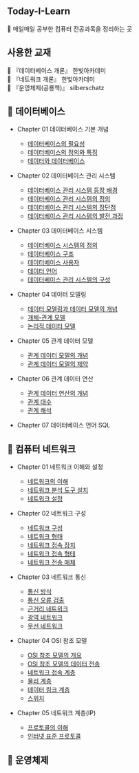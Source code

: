 ## Today-I-Learn

📖 매일매일 공부한 컴퓨터 전공과목을 정리하는 곳

## 사용한 교재
📔 『데이터베이스 개론』 한빛아카데미\
📔 『네트워크 개론』 한빛아카데미\
📔 『운영체제(공룡책)』 silberschatz

## 📕 데이터베이스
  * Chapter 01 데이터베이스 기본 개념
      * [데이터베이스의 필요성](https://github.com/JJSuBin/Today-I-Learn/blob/main/DataBase/Chapter%2001/01.%20%EB%8D%B0%EC%9D%B4%ED%84%B0%EB%B2%A0%EC%9D%B4%EC%8A%A4%EC%9D%98%20%ED%95%84%EC%9A%94%EC%84%B1.md)
      * [데이터베이스의 정의와 특징](https://github.com/JJSuBin/Today-I-Learn/blob/main/DataBase/Chapter%2001/02.%20%EB%8D%B0%EC%9D%B4%ED%84%B0%EB%B2%A0%EC%9D%B4%EC%8A%A4%EC%9D%98%20%EC%A0%95%EC%9D%98%EC%99%80%20%ED%8A%B9%EC%A7%95.md)
      * [데이터와 데이터베이스](https://github.com/JJSuBin/Today-I-Learn/blob/main/DataBase/Chapter%2001/03.%20%EB%8D%B0%EC%9D%B4%ED%84%B0%EC%99%80%20%EB%8D%B0%EC%9D%B4%ED%84%B0%EB%B2%A0%EC%9D%B4%EC%8A%A4.md)
   
   * Chapter 02 데이터베이스 관리 시스템
      * [데이터베이스 관리 시스템 등장 배경](https://github.com/JJSuBin/Today-I-Learn/blob/main/DataBase/Chapter%2002/01.%20%EB%8D%B0%EC%9D%B4%ED%84%B0%EB%B2%A0%EC%9D%B4%EC%8A%A4%20%EA%B4%80%EB%A6%AC%20%EC%8B%9C%EC%8A%A4%ED%85%9C%EC%9D%98%20%EB%93%B1%EC%9E%A5%20%EB%B0%B0%EA%B2%BD.md)
      * [데이터베이스 관리 시스템의 정의](https://github.com/JJSuBin/Today-I-Learn/blob/main/DataBase/Chapter%2002/02.%20%EB%8D%B0%EC%9D%B4%ED%84%B0%EB%B2%A0%EC%9D%B4%EC%8A%A4%20%EA%B4%80%EB%A6%AC%20%EC%8B%9C%EC%8A%A4%ED%85%9C%EC%9D%98%20%EC%A0%95%EC%9D%98.md)
      * [데이터베이스 관리 시스템의 장단점](https://github.com/JJSuBin/Today-I-Learn/blob/main/DataBase/Chapter%2002/03.%20%EB%8D%B0%EC%9D%B4%ED%84%B0%EB%B2%A0%EC%9D%B4%EC%8A%A4%20%EA%B4%80%EB%A6%AC%20%EC%8B%9C%EC%8A%A4%ED%85%9C%EC%9D%98%20%EC%9E%A5%EB%8B%A8%EC%A0%90.md)
      * [데이터베이스 관리 시스템의 발전 과정](https://github.com/JJSuBin/Today-I-Learn/blob/main/DataBase/Chapter%2002/04.%20%EB%8D%B0%EC%9D%B4%ED%84%B0%EB%B2%A0%EC%9D%B4%EC%8A%A4%20%EA%B4%80%EB%A6%AC%20%EC%8B%9C%EC%8A%A4%ED%85%9C%EC%9D%98%20%EB%B0%9C%EC%A0%84%20%EA%B3%BC%EC%A0%95.md)

   * Chapter 03 데이터베이스 시스템
       * [데이터베이스 시스템의 정의](https://github.com/JJSuBin/Today-I-Learn/blob/main/DataBase/Chapter%2003/01.%20%EB%8D%B0%EC%9D%B4%ED%84%B0%EB%B2%A0%EC%9D%B4%EC%8A%A4%20%EC%8B%9C%EC%8A%A4%ED%85%9C%EC%9D%98%20%EC%A0%95%EC%9D%98.md)
       * [데이터베이스 구조](https://github.com/JJSuBin/Today-I-Learn/blob/main/DataBase/Chapter%2003/02.%20%EB%8D%B0%EC%9D%B4%ED%84%B0%EB%B2%A0%EC%9D%B4%EC%8A%A4%20%EA%B5%AC%EC%A1%B0.md)
       * [데이터베이스 사용자](https://github.com/JJSuBin/Today-I-Learn/blob/main/DataBase/Chapter%2003/03.%20%EB%8D%B0%EC%9D%B4%ED%84%B0%EB%B2%A0%EC%9D%B4%EC%8A%A4%20%EC%82%AC%EC%9A%A9%EC%9E%90.md)
       * [데이터 언어](https://github.com/JJSuBin/Today-I-Learn/blob/main/DataBase/Chapter%2003/04.%20%EB%8D%B0%EC%9D%B4%ED%84%B0%20%EC%96%B8%EC%96%B4.md)
       * [데이터베이스 관리 시스템의 구성](https://github.com/JJSuBin/Today-I-Learn/blob/main/DataBase/Chapter%2003/05.%20%EB%8D%B0%EC%9D%B4%ED%84%B0%EB%B2%A0%EC%9D%B4%EC%8A%A4%20%EA%B4%80%EB%A6%AC%20%EC%8B%9C%EC%8A%A4%ED%85%9C%EC%9D%98%20%EA%B5%AC%EC%84%B1.md)

   * Chapter 04 데이터 모델링
       * [데이터 모델링과 데이터 모델의 개념](https://github.com/JJSuBin/Today-I-Learn/blob/main/DataBase/Chapter%2004/01.%20%EB%8D%B0%EC%9D%B4%ED%84%B0%20%EB%AA%A8%EB%8D%B8%EB%A7%81%EA%B3%BC%20%EB%8D%B0%EC%9D%B4%ED%84%B0%20%EB%AA%A8%EB%8D%B8%EC%9D%98%20%EA%B0%9C%EB%85%90.md)
       * [개체-관계 모델](https://github.com/JJSuBin/Today-I-Learn/blob/main/DataBase/Chapter%2004/02.%20%EA%B0%9C%EC%B2%B4-%EA%B4%80%EA%B3%84%20%EB%AA%A8%EB%8D%B8.md)
       * [논리적 데이터 모델](https://github.com/JJSuBin/Today-I-Learn/blob/main/DataBase/Chapter%2004/03.%20%EB%85%BC%EB%A6%AC%EC%A0%81%20%EB%8D%B0%EC%9D%B4%ED%84%B0%20%EB%AA%A8%EB%8D%B8.md)

   * Chapter 05 관계 데이터 모델
       * [관계 데이터 모델의 개념](https://github.com/JJSuBin/Today-I-Learn/blob/main/DataBase/Chpater%2005/01.%20%EA%B4%80%EA%B3%84%20%EB%8D%B0%EC%9D%B4%ED%84%B0%20%EB%AA%A8%EB%8D%B8%EC%9D%98%20%EA%B0%9C%EB%85%90.md)
       * [관계 데이터 모델의 제약](https://github.com/JJSuBin/Today-I-Learn/blob/main/DataBase/Chpater%2005/02.%20%EA%B4%80%EA%B3%84%20%EB%8D%B0%EC%9D%B4%ED%84%B0%20%EB%AA%A8%EB%8D%B8%EC%9D%98%20%EC%A0%9C%EC%95%BD.md)

   * Chapter 06 관계 데이터 연산
       * [관계 데이터 연산의 개념](https://github.com/JJSuBin/Today-I-Learn/blob/main/DataBase/Chapter%2006/01.%20%EA%B4%80%EA%B3%84%20%EB%8D%B0%EC%9D%B4%ED%84%B0%20%EC%97%B0%EC%82%B0%EC%9D%98%20%EA%B0%9C%EB%85%90.md)
       * [관계 대수](https://github.com/JJSuBin/Today-I-Learn/blob/main/DataBase/Chapter%2006/02.%20%EA%B4%80%EA%B3%84%20%EB%8C%80%EC%88%98.md)
       * [관계 해석]()
 
   * Chapter 07 데이터베이스 언어 SQL


## 📙 컴퓨터 네트워크
  * Chapter 01 네트워크 이해와 설정
      * [네트워크의 이해](https://github.com/JJSuBin/Today-I-Learn/blob/main/NetWork/Chapter%2001/01.%20%EB%84%A4%ED%8A%B8%EC%9B%8C%ED%81%AC%EC%9D%98%20%EC%9D%B4%ED%95%B4.md)
      * [네트워크 분석 도구 설치](https://github.com/JJSuBin/Today-I-Learn/blob/main/NetWork/Chapter%2001/02.%20%EB%84%A4%ED%8A%B8%EC%9B%8C%ED%81%AC%20%EB%B6%84%EC%84%9D%20%EB%8F%84%EA%B5%AC%20%EC%84%A4%EC%B9%98.md)
      * [네트워크 설정](https://github.com/JJSuBin/Today-I-Learn/blob/main/NetWork/Chapter%2001/03.%20%EB%84%A4%ED%8A%B8%EC%9B%8C%ED%81%AC%20%EC%84%A4%EC%A0%95.md)

  * Chapter 02 네트워크 구성
      * [네트워크 구성](https://github.com/JJSuBin/Today-I-Learn/blob/main/NetWork/Chpater%2002/01.%20%EB%84%A4%ED%8A%B8%EC%9B%8C%ED%81%AC%20%EA%B5%AC%EC%84%B1.md)
      * [네트워크 형태](https://github.com/JJSuBin/Today-I-Learn/blob/main/NetWork/Chpater%2002/02.%20%EB%84%A4%ED%8A%B8%EC%9B%8C%ED%81%AC%EC%9D%98%20%ED%98%95%ED%83%9C.md)
      * [네트워크 접속 장치](https://github.com/JJSuBin/Today-I-Learn/blob/main/NetWork/Chpater%2002/03.%20%EB%84%A4%ED%8A%B8%EC%9B%8C%ED%81%AC%20%EC%A0%91%EC%86%8D%20%EC%9E%A5%EC%B9%98.md)
      * [네트워크 접속 형테](https://github.com/JJSuBin/Today-I-Learn/blob/main/NetWork/Chapter%2002/04.%20%EB%84%A4%ED%8A%B8%EC%9B%8C%ED%81%AC%20%EC%A0%91%EC%86%8D%20%ED%98%95%ED%83%9C.md)
      * [네트워크 전송 매체](https://github.com/JJSuBin/Today-I-Learn/blob/main/NetWork/Chapter%2002/05.%20%EB%84%A4%ED%8A%B8%EC%9B%8C%ED%81%AC%20%EC%A0%84%EC%86%A1%20%EB%A7%A4%EC%B2%B4.md)
  
  * Chapter 03 네트워크 통신  
      * [통신 방식](https://github.com/JJSuBin/Today-I-Learn/blob/main/NetWork/Chapter%2003/01.%20%ED%86%B5%EC%8B%A0%20%EB%B0%A9%EC%8B%9D.md)
      * [통신 오류 검출](https://github.com/JJSuBin/Today-I-Learn/blob/main/NetWork/Chapter%2003/02.%20%ED%86%B5%EC%8B%A0%20%EC%98%A4%EB%A5%98%20%EA%B2%80%EC%B6%9C.md)
      * [근거리 네트워크](https://github.com/JJSuBin/Today-I-Learn/blob/main/NetWork/Chapter%2003/03.%20%EA%B7%BC%EA%B1%B0%EB%A6%AC%20%EB%84%A4%ED%8A%B8%EC%9B%8C%ED%81%AC.md)
      * [광역 네트워크](https://github.com/JJSuBin/Today-I-Learn/blob/main/NetWork/Chapter%2003/04.%20%EA%B4%91%EC%97%AD%20%EB%84%A4%ED%8A%B8%EC%9B%8C%ED%81%AC.md)
      * [무선 네트워크](https://github.com/JJSuBin/Today-I-Learn/blob/main/NetWork/Chapter%2003/05.%20%EB%AC%B4%EC%84%A0%20%EB%84%A4%ED%8A%B8%EC%9B%8C%ED%81%AC.md)

  * Chapter 04 OSI 참조 모델
      * [OSI 참조 모델의 개요](https://github.com/JJSuBin/Today-I-Learn/blob/main/NetWork/Chapter%2004/01.%20OSI%20%EC%B0%B8%EC%A1%B0%20%EB%AA%A8%EB%8D%B8%EC%9D%98%20%EA%B0%9C%EC%9A%94.md)
      * [OSI 참조 모델의 데이터 전송](https://github.com/JJSuBin/Today-I-Learn/blob/main/NetWork/Chapter%2004/02.%20OSI%20%EC%B0%B8%EC%A1%B0%20%EB%AA%A8%EB%8D%B8%EC%9D%98%20%EB%8D%B0%EC%9D%B4%ED%84%B0%20%EC%A0%84%EC%86%A1.md)
      * [네트워크 접속 계층](https://github.com/JJSuBin/Today-I-Learn/blob/main/NetWork/Chapter%2004/03.%20%EB%84%A4%ED%8A%B8%EC%9B%8C%ED%81%AC%20%EC%A0%91%EC%86%8D%20%EA%B3%84%EC%B8%B5.md)
      * [물리 계층](https://github.com/JJSuBin/Today-I-Learn/blob/main/NetWork/Chapter%2004/04.%20%EB%AC%BC%EB%A6%AC%20%EA%B3%84%EC%B8%B5.md)
      * [데이터 링크 계층](https://github.com/JJSuBin/Today-I-Learn/blob/main/NetWork/Chapter%2004/05.%20%EB%8D%B0%EC%9D%B4%ED%84%B0%20%EB%A7%81%ED%81%AC%20%EA%B3%84%EC%B8%B5.md)
      * [스위치](https://github.com/JJSuBin/Today-I-Learn/blob/main/NetWork/Chapter%2004/06.%20%EC%8A%A4%EC%9C%84%EC%B9%98.md)

  * Chapter 05 네트워크 계층(IP)
      * [프로토콜의 이해](https://github.com/JJSuBin/Today-I-Learn/blob/main/NetWork/Chapter%2005/01.%20%ED%94%84%EB%A1%9C%ED%86%A0%EC%BD%9C%EC%9D%98%20%EC%9D%B4%ED%95%B4.md)
      * [인터넷 표준 프로토콜](https://github.com/JJSuBin/Today-I-Learn/blob/main/NetWork/Chapter%2005/02.%20%EC%9D%B8%ED%84%B0%EB%84%B7%20%ED%91%9C%EC%A4%80%20%ED%94%84%EB%A1%9C%ED%86%A0%EC%BD%9C.md)    
    

## 📒 운영체제
